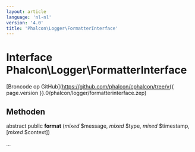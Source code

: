 ```yaml
---
layout: article
language: 'nl-nl'
version: '4.0'
title: 'Phalcon\Logger\FormatterInterface'
---
```

# Interface **Phalcon\Logger\FormatterInterface**

[Broncode op GitHub](https://github.com/phalcon/cphalcon/tree/v{{ page.version }}.0/phalcon/logger/formatterinterface.zep)

## Methoden

abstract public **format** (*mixed* $message, *mixed* $type, *mixed* $timestamp, [*mixed* $context])

...